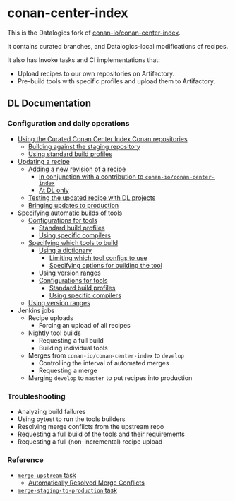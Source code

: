 # conan-center-index

This is the Datalogics fork of
[conan-io/conan-center-index](https://github.com/conan-io/conan-center-index).

It contains curated branches, and Datalogics-local modifications of recipes.

It also has Invoke tasks and CI implementations that:

- Upload recipes to our own repositories on Artifactory.
- Pre-build tools with specific profiles and upload them to Artifactory.

## DL Documentation

### Configuration and daily operations

- [Using the Curated Conan Center Index Conan repositories](dl-docs/using-the-ccci-repositories.md)
  - [Building against the staging repository](dl-docs/using-the-ccci-repositories.md#building-against-the-staging-repository)
  - [Using standard build profiles](dl-docs/using-the-ccci-repositories.md#using-standard-build-profiles)
- [Updating a recipe](dl-docs/updating-a-recipe.md)
  - [Adding a new revision of a recipe](dl-docs/updating-a-recipe.md#adding-a-new-revision-of-a-recipe)
    - [In conjunction with a contribution to `conan-io/conan-center-index`](dl-docs/updating-a-recipe.md#in-conjunction-with-a-contribution-to-conan-ioconan-center-index)
    - [At DL only](dl-docs/updating-a-recipe.md#at-dl-only)
  - [Testing the updated recipe with DL projects](dl-docs/updating-a-recipe.md#testing-the-updated-recipe-with-dl-projects)
  - [Bringing updates to production](dl-docs/updating-a-recipe.md#bringing-updates-to-production)
- [Specifying automatic builds of tools](dl-docs/automatic-tool-builds.md)
  - [Configurations for tools](dl-docs/automatic-tool-builds.md#configurations-for-tools)
    - [Standard build profiles](dl-docs/automatic-tool-builds.md#standard-build-profiles)
    - [Using specific compilers](dl-docs/automatic-tool-builds.md#using-specific-compilers)
  - [Specifying which tools to build](dl-docs/automatic-tool-builds.md#specifying-which-tools-to-build)
    - [Using a dictionary](dl-docs/automatic-tool-builds.md#using-a-dictionary)
      - [Limiting which tool configs to use](dl-docs/automatic-tool-builds.md#limiting-which-tool-configs-to-use)
      - [Specifying options for building the tool](dl-docs/automatic-tool-builds.md#specifying-options-for-building-the-tool)
    - [Using version ranges](dl-docs/automatic-tool-builds.md#using-version-ranges)
    - [Configurations for tools](dl-docs/automatic-tool-builds.md#configurations-for-tools)
      - [Standard build profiles](dl-docs/automatic-tool-builds.md#standard-build-profiles)
      - [Using specific compilers](dl-docs/automatic-tool-builds.md#using-specific-compilers)
  - [Using version ranges](dl-docs/automatic-tool-builds.md#using-version-ranges)
- Jenkins jobs
  - Recipe uploads
    - Forcing an upload of all recipes
  - Nightly tool builds
    - Requesting a full build
    - Building individual tools
  - Merges from `conan-io/conan-center-index` to `develop`
    - Controlling the interval of automated merges
    - Requesting a merge
  - Merging `develop` to `master` to put recipes into production

### Troubleshooting

- Analyzing build failures
- Using pytest to run the tools builders
- Resolving merge conflicts from the upstream repo
- Requesting a full build of the tools and their requirements
- Requesting a full (non-incremental) recipe upload

### Reference

- [`merge-upstream` task](dl-docs/merge-upstream.md)
  - [Automatically Resolved Merge Conflicts](dl-docs/auto-merge-conflict-resolution.md)
- [`merge-staging-to-production` task](dl-docs/merge-staging-to-production.md)
